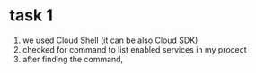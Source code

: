 # task 1
1. we used Cloud Shell (it can be also Cloud SDK)
2. checked for command to list enabled services in my procect
3. after finding the command, 
